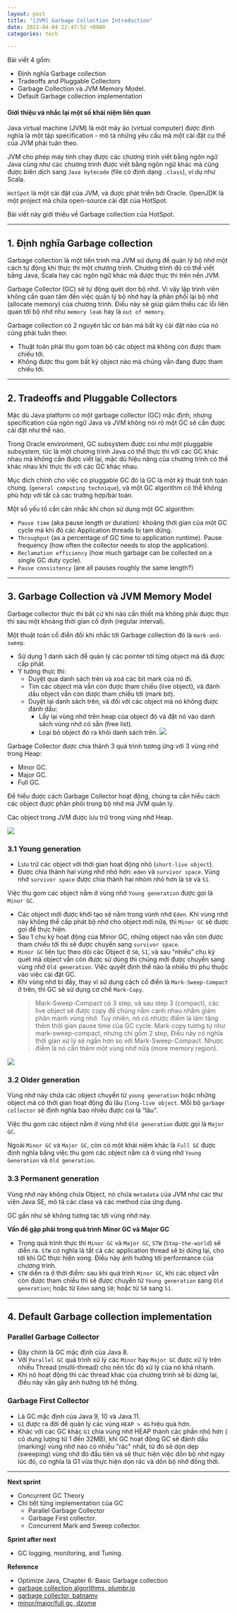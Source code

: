 ```yaml
---
layout: post
title: "[JVM] Garbage Collection Introduction"
date: 2021-04-04 22:47:52 +0900
categories: tech

---
```

Bài viết 4 gồm:
- Định nghĩa Garbage collection
- Tradeoffs and Pluggable Collectors
- Garbage Collection và JVM Memory Model.
- Default Garbage collection implementation

#### Giới thiệu và nhắc lại một số khái niệm liên quan

Java virtual machine (JVM) là một máy ảo (virtual computer) được định nghĩa là một tập specification - mô tả những yêu cầu mà một cài đặt cụ thể của JVM phải tuân theo.

JVM cho phép máy tính chạy được các chương trình viết bằng ngôn ngữ Java cũng như các chương trình được viết bằng ngôn ngữ khác mà cũng được biên dịch sang `Java bytecode` (file có định dạng `.class`), ví dụ như Scala.

`HotSpot` là một cài đặt của JVM, và được phát triển bởi Oracle. OpenJDK là một project mà chứa open-source cài đặt của HotSpot.

Bài viết này giới thiệu về Garbage collection của HotSpot.

---
## 1. Định nghĩa Garbage collection

Garbage collection là một tiến trình mà JVM sử dụng để quản lý bộ nhớ một cách tự động khi thực thi một chương trình. Chương trình đó có thể viết bằng Java, Scala hay các ngôn ngữ khác mà được thực thi trên nền JVM.

Garbage Collector (GC) sẽ tự động quét dọn bộ nhớ. Vì vậy lập trình viên không cần quan tâm đến việc quản lý bộ nhớ hay là phân phối lại bộ nhớ (allocate memory) của chương trình. Điều này sẽ giúp giảm thiểu các lỗi liên quan tới bộ nhớ như `memory leak` hay là `out of memory`.

Garbage collection có 2 nguyên tắc cơ bản mà bất kỳ cài đặt nào của nó cũng phải tuân theo:
- Thuật toán phải thu gom toàn bộ các object mà không còn được tham chiếu tới.
- Không được thu gom bất kỳ object nào mà chúng vẫn đang được tham chiếu tới.

---
## 2. Tradeoffs and Pluggable Collectors
Mặc dù Java platform có một garbage collector (GC) mặc định, nhưng specification của ngôn ngữ Java và JVM không nói rõ một GC sẽ cần được cài đặt như thế nào. 

Trong Oracle environment, GC subsystem được coi như một pluggable subsystem, tức là một chương trình Java có thể thực thi với các GC khác nhau mà không cần được viết lại, mặc dù hiệu năng của chương trình có thể khác nhau khi thực thi với các GC khác nhau. 

Mục đích chính cho việc có pluggable GC đó là GC là một kỹ thuật tính toán chung. (`general computing technique`), và một GC algorithm có thể không phù hợp với tất cả các trường hợp/bài toán. 

Một số yếu tố cần cân nhắc khi chọn sử dụng một GC algorithm:
- `Pause time` (aka pause length or duration): khoảng thời gian của một GC cycle mà khi đó các Application threads bị tạm dừng.
- `Throughput` (as a percentage of GC time to application runtime).
Pause frequency (how often the collector needs to stop the application).
- `Reclamation efficiency` (how much garbage can be collected on a single GC duty cycle).
- `Pause consistency` (are all pauses roughly the same length?)

---
## 3. Garbage Collection và JVM Memory Model

Garbage collector thực thi bất cứ khi nào cần thiết mà không phải được thực thi sau một khoảng thời gian cố định (regular interval).

Một thuật toán cổ điển đối khi nhắc tới Garbage collection đó là `mark-and-sweep`.
- Sử dụng 1 danh sách để quản lý các pointer tới từng object mà đã được cấp phát. 
- Ý tưởng thực thi: 
    - Duyệt qua danh sách trên và xoá các bit mark của nó đi.
    - Tìm các object mà vẫn còn được tham chiếu (live object), và đánh dấu object vẫn còn được tham chiếu tới (mark bit).  
    - Duyệt lại danh sách trên, và đối với các object mà nó không được đánh dấu:
        - Lấy lại vùng nhớ trên heap của object đó và đặt nó vào danh sách vùng nhớ có sẵn (free list).
        - Loại bỏ object đó ra khỏi danh sách trên.
![](../assets/mark-sweep.png)

Garbage Collector được chia thành 3 quá trình tương ứng với 3 vùng nhớ trong Heap:
- Minor GC.
- Major GC.
- Full GC.

Để hiểu được cách Garbage Collector hoạt động, chúng ta cần hiểu cách các object được phân phối trong bộ nhớ mà JVM quản lý.

Các object trong JVM được lưu trữ trong vùng nhớ Heap.

![](../assets/jmv-memory-heap-layout.png)

### 3.1 Young generation
- Lưu trữ các object với thời gian hoạt động nhỏ (`short-live object`).
- Được chia thành hai vùng nhớ nhỏ hơn: `eden` và `survivor space`. Vùng nhớ `survivor space` được chia thành hai nhóm nhỏ hơn là `S0` và `S1`.

Việc thu gom các object nằm ở vùng nhớ `Young generation` được gọi là `Minor GC`. 
- Các object mới được khởi tạo sẽ nằm trong vùnh nhớ `Eden`. Khi vùng nhớ này không thể cấp phát bộ nhớ cho object mới nữa, thì `Minor GC` sẽ được gọi để thực hiện.
- Sau 1 chu kỳ hoạt động của Minor GC, những object nào vẫn còn được tham chiếu tới thì sẽ được chuyển sang `survivor space`. 
- `Minor GC` liên tục theo dõi các Object ở `S0`, `S1`, và sau “nhiều” chu kỳ quét mà object vẫn còn được sử dùng thì chúng mới được chuyển sang vùng nhớ `Old generation`. Việc quyết định thế nào là nhiều thì phụ thuộc vào việc cài đặt GC.
- Khi vùng nhớ bị đầy, thay vì sử dụng cách cổ điển là `Mark-Sweep-Compact` ở trên, thì GC sẽ sử dụng cơ chế `Mark-Copy`. 
    > Mark-Sweep-Compact có 3 step, và sau step 3 (compact), các live object sẽ được copy để chúng nằm cạnh nhau nhằm giảm phân mảnh vùng nhớ. Tuy nhiên, nó có nhược điểm là làm tăng thêm thời gian pause time của GC cycle. 
    Mark-copy tương tự như mark-sweep-compact, nhưng chỉ gồm 2 step, Điều này có nghĩa thời gian xử lý sẽ ngắn hơn so với Mark-Sweep-Compact. Nhược điểm là nó cần thêm một vùng nhớ nữa (more memory region).


![](../assets/mark-sweep-compact.png)

### 3.2 Older generation

Vùng nhớ này chứa các object chuyển từ `young generation` hoặc những object mà có thời gian hoạt động đủ lâu (`long-live object`. Mỗi bộ `garbage collector` sẽ định nghĩa bao nhiêu được coi là “lâu”.

Việc thu gom các object nằm ở vùng nhớ `Old generation` được gọi là `Major GC`. 

Ngoài `Minor GC` và `Major GC`, còn có một khái niệm khác là `Full GC` được định nghĩa bằng việc thu gom các object nằm cả ở vùng nhớ `Young Generation` và `Old generation`.

### 3.3 Permanent generation

Vùng nhớ này không chứa Object, nó chứa `metadata` của JVM như các thư viện Java SE, mô tả các class và các method của ứng dụng. 

GC gần như sẽ không tương tác tới vùng nhớ này.

**Vấn đề gặp phải trong quá trình Minor GC và Major GC**
- Trong quá trình thực thi `Minor GC` và `Major GC`, `STW` (`Stop-the-world`) sẽ diễn ra. `STW` có nghĩa là tất cả các application thread sẽ bị dừng lại, cho tới khi GC thực hiện xong. Điều này ảnh hưởng tới performance của chương trình.
- `STW` diễn ra ở thời điểm: sau khi quá trình `Minor GC`, khi các object vẫn còn được tham chiếu thì sẽ được chuyển từ `Young generation` sang `Old generation`; hoặc từ `Eden` sang `S0`; hoặc từ `S0` sang `S1`.

---
## 4. Default Garbage collection implementation

### Parallel Garbage Collector
- Đây chính là GC mặc định của Java 8.
- Với `Parallel GC` quá trình xử lý các `Minor` hay `Major GC` được xử lý trên nhiều Thread (multi-thread) cho nên tốc độ xử lý của nó khá nhanh. 
- Khi nó hoạt động thì các thread khác của chương trình sẽ bị dừng lại, điều này vẫn gây ảnh hưởng tới hệ thống.

### Garbage First Collector
- Là GC mặc định của Java 9, 10 và Java 11.
- `G1` được ra đời để quản lý các vùng `HEAP > 4G` hiệu quả hơn. 
- Khác với các GC khác `G1` chia vùng nhớ HEAP thành các phần nhỏ hơn ( có dung lượng từ 1 đến 32MB), khi GC hoạt động GC sẽ đánh dấu (marking) vùng nhớ nào có nhiều "rác" nhất, từ đó sẽ dọn dẹp (sweeping) vùng nhớ đó đầu tiên và sẽ thực hiện việc dồn bộ nhớ ngay lúc đó, có nghĩa là G1 vừa thực hiện dọn rác và dồn bộ nhớ đồng thời.

---
**Next sprint**
- Concurrent GC Theory
- Chi tiết từng implementation của GC
    - Parallel Garbage Collector
    - Garbage First collector.
    - Concurrent Mark and Sweep collector.

**Sprint after next**
- GC logging, monitoring, and Tuning.

**Reference**
- Optimize Java, Chapter 6: Basic Garbage collection
- [garbage collection algorithms, plumbr.io](https://plumbr.io/handbook/garbage-collection-algorithms)
- [garbage collector, batnamv](https://batnamv.medium.com/garbage-collector-231d6c327b08)
- [minor/major/full gc, dzome](https://dzone.com/articles/minor-gc-vs-major-gc-vs-full)

